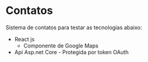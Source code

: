 # Contatos
Sistema de contatos para testar as tecnologias abaixo:

- React js
  - Componente de Google Maps
- Api Asp.net Core - Protegida por token OAuth


